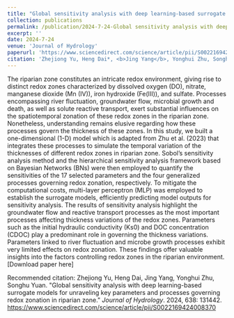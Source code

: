 ```yaml
---
title: "Global sensitivity analysis with deep learning-based surrogate models for unraveling key parameters and processes governing redox zonation in riparian zone"
collection: publications
permalink: /publication/2024-7-24-Global sensitivity analysis with deep learning-based surrogate models for unraveling key parameters and processes governing redox zonation in riparian zone
excerpt: ''
date: 2024-7-24
venue: 'Journal of Hydrology'
paperurl: 'https://www.sciencedirect.com/science/article/pii/S0022169424008370'
citation: 'Zhejiong Yu, Heng Dai*, <b>Jing Yang</b>, Yonghui Zhu, Songhu Yuan. &quot;Global sensitivity analysis with deep learning-based surrogate models for unraveling key parameters and processes governing redox zonation in riparian zone.&quot; <i>Journal of Hydrology</i>. 2024, 638: 131442. https://www.sciencedirect.com/science/article/pii/S0022169424008370'
---
```

The riparian zone constitutes an intricate redox environment, giving rise to distinct redox zones characterized by dissolved oxygen (DO), nitrate, manganese dioxide (Mn (IV)), iron hydroxide (Fe(III)), and sulfate. Processes encompassing river fluctuation, groundwater flow, microbial growth and death, as well as solute reactive transport, exert substantial influences on the spatiotemporal zonation of these redox zones in the riparian zone. Nonetheless, understanding remains elusive regarding how these processes govern the thickness of these zones. In this study, we built a one-dimensional (1-D) model which is adapted from Zhu et al. (2023) that integrates these processes to simulate the temporal variation of the thicknesses of different redox zones in riparian zone. Sobol’s sensitivity analysis method and the hierarchical sensitivity analysis framework based on Bayesian Networks (BNs) were then employed to quantify the sensitivities of the 17 selected parameters and the four generalized processes governing redox zonation, respectively. To mitigate the computational costs, multi-layer perceptron (MLP) was employed to establish the surrogate models, efficiently predicting model outputs for sensitivity analysis. The results of sensitivity analysis highlight the groundwater flow and reactive transport processes as the most important processes affecting thickness variations of the redox zones. Parameters such as the initial hydraulic conductivity (Ks0) and DOC concentration (CDOC) play a predominant role in governing the thickness variations. Parameters linked to river fluctuation and microbe growth processes exhibit very limited effects on redox zonation. These findings offer valuable insights into the factors controlling redox zones in the riparian environment.
[Download paper here]

Recommended citation: Zhejiong Yu, Heng Dai, Jing Yang, Yonghui Zhu, Songhu Yuan. &quot;Global sensitivity analysis with deep learning-based surrogate models for unraveling key parameters and processes governing redox zonation in riparian zone.&quot; <i>Journal of Hydrology</i>. 2024, 638: 131442. https://www.sciencedirect.com/science/article/pii/S0022169424008370
